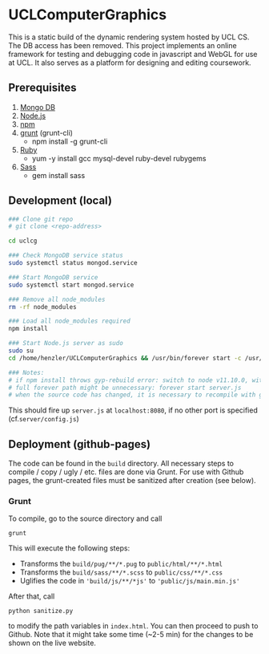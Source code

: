 # UCLComputerGraphics

This is a static build of the dynamic rendering system hosted by UCL CS. 
The DB access has been removed. This project implements an online framework for testing and debugging code in javascript and WebGL for use at UCL. It also serves as a platform for designing and editing coursework.


## Prerequisites

1. [Mongo DB](https://docs.mongodb.com/manual/administration/install-on-linux/)
2. [Node.js](https://nodejs.org/en/download/package-manager/)
3. [npm](https://www.npmjs.com/get-npm)
4. [grunt](https://gruntjs.com/) (grunt-cli)
    - npm install -g grunt-cli
5. [Ruby](http://www.ruby-lang.org/en/downloads/)
    - yum -y install gcc mysql-devel ruby-devel rubygems
6. [Sass](https://sass-lang.com/install)
    - gem install sass


## Development (local)


```bash
### Clone git repo
# git clone <repo-address> 

cd uclcg

### Check MongoDB service status
sudo systemctl status mongod.service

### Start MongoDB service
sudo systemctl start mongod.service

### Remove all node_modules
rm -rf node_modules

### Load all node_modules required
npm install

### Start Node.js server as sudo
sudo su
cd /home/henzler/UCLComputerGraphics && /usr/bin/forever start -c /usr/bin/node server.js

### Notes: 
# if npm install throws gyp-rebuild error: switch to node v11.10.0, with eg: nvm use 11.10.0
# full forever path might be unnecessary: forever start server.js
# when the source code has changed, it is necessary to recompile with grunt for the changes to be shown  
```

This should fire up `server.js` at `localhost:8080`, if no other port is specified (cf.`server/config.js`) 

## Deployment (github-pages)

The code can be found in the `build` directory. All necessary steps to compile / copy / ugly / etc. files are done via 
Grunt. For use with Github pages, the grunt-created files must be sanitized after creation (see below). 
### Grunt

To compile, go to the source directory and call

```
grunt
```
 This will execute the following steps: 
   - Transforms the `build/pug/**/*.pug` to `public/html/**/*.html`
   - Transforms the `build/sass/**/*.scss` to `public/css/**/*.css`
   - Uglifies the code in `'build/js/**/*js'` to `'public/js/main.min.js'`

After that, call 
```
python sanitize.py  
```
to modify the path variables in `index.html`. You can then proceed to push to Github. Note that it might take some time (~2-5 min) for the changes to be shown on the live website. 

